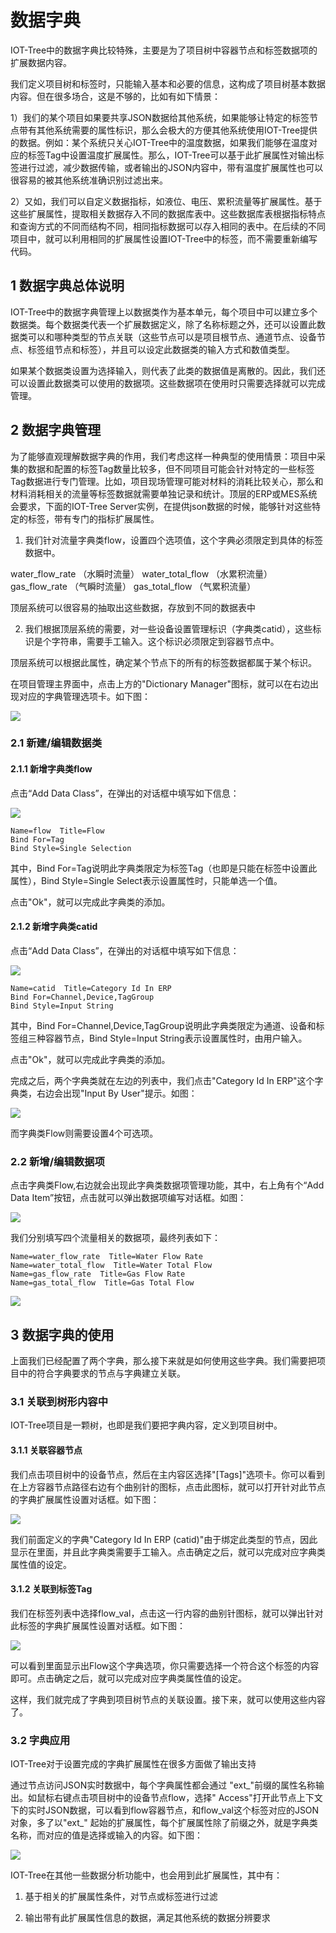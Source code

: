 数据字典
==


IOT-Tree中的数据字典比较特殊，主要是为了项目树中容器节点和标签数据项的扩展数据内容。

我们定义项目树和标签时，只能输入基本和必要的信息，这构成了项目树基本数据内容。但在很多场合，这是不够的，比如有如下情景：

1）我们的某个项目如果要共享JSON数据给其他系统，如果能够让特定的标签节点带有其他系统需要的属性标识，那么会极大的方便其他系统使用IOT-Tree提供的数据。例如：某个系统只关心IOT-Tree中的温度数据，如果我们能够在温度对应的标签Tag中设置温度扩展属性。那么，IOT-Tree可以基于此扩展属性对输出标签进行过滤，减少数据传输，或者输出的JSON内容中，带有温度扩展属性也可以很容易的被其他系统准确识别过滤出来。

2）又如，我们可以自定义数据指标，如液位、电压、累积流量等扩展属性。基于这些扩展属性，提取相关数据存入不同的数据库表中。这些数据库表根据指标特点和查询方式的不同而结构不同，相同指标数据可以存入相同的表中。在后续的不同项目中，就可以利用相同的扩展属性设置IOT-Tree中的标签，而不需要重新编写代码。

## 1 数据字典总体说明

IOT-Tree中的数据字典管理上以数据类作为基本单元，每个项目中可以建立多个数据类。每个数据类代表一个扩展数据定义，除了名称标题之外，还可以设置此数据类可以和哪种类型的节点关联（这些节点可以是项目根节点、通道节点、设备节点、标签组节点和标签），并且可以设定此数据类的输入方式和数值类型。

如果某个数据类设置为选择输入，则代表了此类的数据值是离散的。因此，我们还可以设置此数据类可以使用的数据项。这些数据项在使用时只需要选择就可以完成管理。

## 2 数据字典管理

为了能够直观理解数据字典的作用，我们考虑这样一种典型的使用情景：项目中采集的数据和配置的标签Tag数量比较多，但不同项目可能会针对特定的一些标签Tag数据进行专门管理。比如，项目现场管理可能对材料的消耗比较关心，那么和材料消耗相关的流量等标签数据就需要单独记录和统计。顶层的ERP或MES系统会要求，下面的IOT-Tree
Server实例，在提供json数据的时候，能够针对这些特定的标签，带有专门的指标扩展属性。

1) 我们针对流量字典类flow，设置四个选项值，这个字典必须限定到具体的标签数据中。

water_flow_rate （水瞬时流量）
water_total_flow （水累积流量）
gas_flow_rate （气瞬时流量）
gas_total_flow （气累积流量）

顶层系统可以很容易的抽取出这些数据，存放到不同的数据表中

2) 我们根据顶层系统的需要，对一些设备设置管理标识（字典类catid），这些标识是个字符串，需要手工输入。这个标识必须限定到容器节点中。

顶层系统可以根据此属性，确定某个节点下的所有的标签数据都属于某个标识。

在项目管理主界面中，点击上方的"Dictionary Manager"图标，就可以在右边出现对应的字典管理选项卡。如下图：



<img src="../img/main/m068.png">

### 2.1 新建/编辑数据类

#### 2.1.1 新增字典类flow

点击“Add Data Class”，在弹出的对话框中填写如下信息：



<img src="../img/main/m069.png">

```
Name=flow  Title=Flow
Bind For=Tag
Bind Style=Single Selection
```

其中，Bind For=Tag说明此字典类限定为标签Tag（也即是只能在标签中设置此属性），Bind Style=Single Select表示设置属性时，只能单选一个值。

点击"Ok"，就可以完成此字典类的添加。

#### 2.1.2 新增字典类catid

点击“Add Data Class”，在弹出的对话框中填写如下信息：



<img src="../img/main/m070.png">

```
Name=catid  Title=Category Id In ERP
Bind For=Channel,Device,TagGroup 
Bind Style=Input String
```

其中，Bind For=Channel,Device,TagGroup说明此字典类限定为通道、设备和标签组三种容器节点，Bind Style=Input
String表示设置属性时，由用户输入。

点击"Ok"，就可以完成此字典类的添加。

完成之后，两个字典类就在左边的列表中，我们点击"Category Id In ERP"这个字典类，右边会出现"Input By User"提示。如图：



<img src="../img/main/m071.png">


而字典类Flow则需要设置4个可选项。

### 2.2 新增/编辑数据项

点击字典类Flow,右边就会出现此字典类数据项管理功能，其中，右上角有个“Add Data Item”按钮，点击就可以弹出数据项编写对话框。如图：



<img src="../img/main/m072.png">


我们分别填写四个流量相关的数据项，最终列表如下：

```
Name=water_flow_rate  Title=Water Flow Rate
Name=water_total_flow  Title=Water Total Flow
Name=gas_flow_rate  Title=Gas Flow Rate
Name=gas_total_flow  Title=Gas Total Flow
```

<img src="../img/main/m073.png">

## 3 数据字典的使用

上面我们已经配置了两个字典，那么接下来就是如何使用这些字典。我们需要把项目中的符合字典要求的节点与字典建立关联。

### 3.1 关联到树形内容中

IOT-Tree项目是一颗树，也即是我们要把字典内容，定义到项目树中。

#### 3.1.1 关联容器节点

我们点击项目树中的设备节点，然后在主内容区选择"\[Tags]"选项卡。你可以看到在上方容器节点路径右边有个曲别针的图标，点击此图标，就可以打开针对此节点的字典扩展属性设置对话框。如下图：



<img src="../img/main/m074.png">


我们前面定义的字典"Category Id In ERP (catid)"由于绑定此类型的节点，因此显示在里面，并且此字典类需要手工输入。点击确定之后，就可以完成对应字典类属性值的设定。

#### 3.1.2 关联到标签Tag

我们在标签列表中选择flow_val，点击这一行内容的曲别针图标，就可以弹出针对此标签的字典扩展属性设置对话框。如下图：



<img src="../img/main/m075.png">


可以看到里面显示出Flow这个字典选项，你只需要选择一个符合这个标签的内容即可。点击确定之后，就可以完成对应字典类属性值的设定。

这样，我们就完成了字典到项目树节点的关联设置。接下来，就可以使用这些内容了。

### 3.2 字典应用

IOT-Tree对于设置完成的字典扩展属性在很多方面做了输出支持

通过节点访问JSON实时数据中，每个字典属性都会通过 "ext_"前缀的属性名称输出。如鼠标右键点击项目树中的设备节点flow，选择"
Access"打开此节点上下文下的实时JSON数据，可以看到flow容器节点，和flow_val这个标签对应的JSON对象，多了以"ext_"
起始的扩展属性，每个扩展属性除了前缀之外，就是字典类名称，而对应的值是选择或输入的内容。如下图：



<img src="../img/main/m076.png">


IOT-Tree在其他一些数据分析功能中，也会用到此扩展属性，其中有：

1) 基于相关的扩展属性条件，对节点或标签进行过滤

2) 输出带有此扩展属性信息的数据，满足其他系统的数据分辨要求



